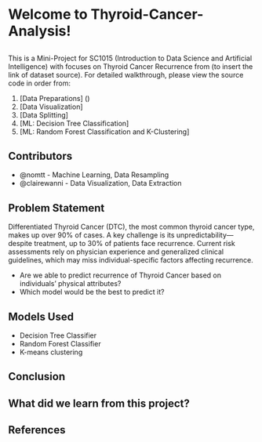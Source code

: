 # Welcome to Thyroid-Cancer-Analysis!

##
This is a Mini-Project for SC1015 (Introduction to Data Science and Artificial Intelligence) with focuses on Thyroid Cancer Recurrence from (to insert the link of dataset source). For detailed walkthrough, please view the source code in order from:

1. [Data Preparations] ()
2. [Data Visualization]
3. [Data Splitting]
4. [ML: Decision Tree Classification]
5. [ML: Random Forest Classification and K-Clustering]
  
## Contributors

- @nomtt - Machine Learning, Data Resampling 
- @clairewanni - Data Visualization, Data Extraction 

## Problem Statement
Differentiated Thyroid Cancer (DTC), the most common thyroid cancer type, makes up over 90% of cases. A key challenge is its unpredictability—despite treatment, up to 30% of patients face recurrence. Current risk assessments rely on physician experience and generalized clinical guidelines, which may miss individual-specific factors affecting recurrence.

- Are we able to predict recurrence of Thyroid Cancer based on individuals’ physical attributes?
- Which model would be the best to predict it?

## Models Used
- Decision Tree Classifier
- Random Forest Classifier
- K-means clustering

## Conclusion

## What did we learn from this project?

## References

